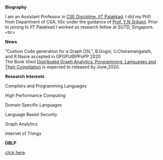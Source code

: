 **Biography** <br/>

I am an Assistant Professor in  <a href="https://iitpkd.ac.in/computer-science-and-engineering"> CSE Discipline, IIT Palakkad</a>.  I did my PhD from Department of CSA, IISc under the guidance of <a href="https://www.csa.iisc.ac.in/~srikant/"> Prof. Y.N Srikant</a>. Prior to joining to IIT Palakkad I worked as research fellow at SUTD, Singapore.<br\>

**News**<br/>

"Custom Code generation for a Graph DSL", B.Gogoi, U.Cheramangalath, and R.Nasre accepted in GPGPU@PPoPP 2020<br/>
The Book titled <a href="https://www.springer.com/gp/book/9783030418854"> Distributed Graph Analytics: Programming, Languages and Their Compilation</a>   is expected to released by June,2020.

**Research Interests** 

Compilers and Programming Languages

High Performance Computing

Domain Specific Languages

Language Based Security

Graph Analytics

Internet of Things

**DBLP**<br/>

<a href="https://dblp.org/pers/c/C=:Unnikrishnan.html">click here</a>.<br/>


